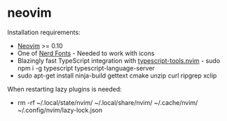 # neovim
Installation requirements:
- [Neovim](https://github.com/neovim/neovim/blob/master/BUILD.md) >= 0.10
- One of [Nerd Fonts](https://github.com/ryanoasis/nerd-fonts) - Needed to work with icons
- Blazingly fast TypeScript integration with [typescript-tools.nvim](https://github.com/pmizio/typescript-tools.nvim) - sudo npm i -g typescript typescript-language-server
- sudo apt-get install ninja-build gettext cmake unzip curl ripgrep xclip

When restarting lazy plugins is needed: 
- rm -rf ~/.local/state/nvim/ ~/.local/share/nvim/ ~/.cache/nvim/ ~/.config/nvim/lazy-lock.json
